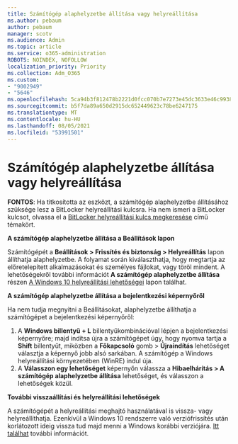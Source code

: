 ```yaml
---
title: Számítógép alaphelyzetbe állítása vagy helyreállítása
ms.author: pebaum
author: pebaum
manager: scotv
ms.audience: Admin
ms.topic: article
ms.service: o365-administration
ROBOTS: NOINDEX, NOFOLLOW
localization_priority: Priority
ms.collection: Adm_O365
ms.custom:
- "9002949"
- "5646"
ms.openlocfilehash: 5ca94b3f812478b2221d0fcc070b7e7273e45dc3633e46c99384a270a624015e
ms.sourcegitcommit: b5f7da89a650d2915dc652449623c78be6247175
ms.translationtype: MT
ms.contentlocale: hu-HU
ms.lasthandoff: 08/05/2021
ms.locfileid: "53991501"
---
```

# <a name="reset-or-recover-your-pc"></a>Számítógép alaphelyzetbe állítása vagy helyreállítása

**FONTOS**: Ha titkosította az eszközt, a számítógép alaphelyzetbe állításához szüksége lesz a BitLocker helyreállítási kulcsra. Ha nem ismeri a BitLocker kulcsot, olvassa el a [BitLocker helyreállítási kulcs megkeresése](https://support.microsoft.com/help/4026181/windows-10-find-my-bitlocker-recovery-key) című témakört.

**A számítógép alaphelyzetbe állítása a Beállítások lapon**

Számítógépét a **Beállítások > Frissítés és biztonság > Helyreállítás** lapon állíthatja alaphelyzetbe. A folyamat során kiválaszthatja, hogy megtartja az előretelepített alkalmazásokat és személyes fájlokat, vagy töröl mindent. A lehetőségekről további információt **A számítógép alaphelyzetbe állítása** részen [A Windows 10 helyreállítási lehetőségei](https://support.microsoft.com/help/12415/windows-10-recovery-options) lapon találhat.

**A számítógép alaphelyzetbe állítása a bejelentkezési képernyőről**

Ha nem tudja megnyitni a Beállításokat, alaphelyzetbe állíthatja a számítógépet a bejelentkezési képernyőről:

1. A **Windows billentyű + L** billentyűkombinációval lépjen a bejelentkezési képernyőre; majd indítsa újra a számítógépet úgy, hogy nyomva tartja a **Shift** billentyűt, miközben a **Főkapcsoló** gomb > **Újraindítás** lehetőséget választja a képernyő jobb alsó sarkában. A számítógép a Windows helyreállítási környezetében (WinRE) indul úja.
2. A **Válasszon egy lehetőséget** képernyőn válassza a **Hibaelhárítás > A számítógép alaphelyzetbe állítása** lehetőséget, és válasszon a lehetőségek közül.

**További visszaállítási és helyreállítási lehetőségek**

A számítógépét a helyreállítási meghajtó használatával is vissza- vagy helyreállíthatja. Ezenkívül a Windows 10 rendszerre való verziófrissítés után korlátozott ideig vissza tud majd menni a Windows korábbi verziójára. [Itt találhat](https://support.microsoft.com/help/12415/windows-10-recovery-options) további információt.
